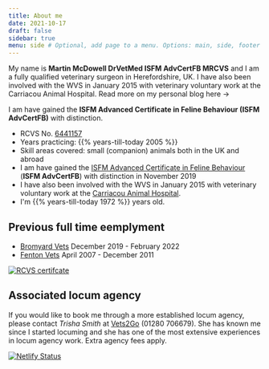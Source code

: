 ```yaml
---
title: About me
date: 2021-10-17
draft: false
sidebar: true
menu: side # Optional, add page to a menu. Options: main, side, footer
---
```

My name is **Martin McDowell DrVetMed ISFM AdvCertFB MRCVS** and I am a fully qualified veterinary surgeon in Herefordshire, UK. I have also been involved with the WVS in January 2015 with veterinary voluntary work at the Carriacou Animal Hospital. Read more on my personal blog here →

I am have gained the **ISFM Advanced Certificate in Feline Behaviour (ISFM AdvCertFB)** with distinction.

* RCVS No. [6441157](https://findavet.rcvs.org.uk/find-a-vet-surgeon/martin-mcdowell-6441157/)
* Years practicing: {{% years-till-today 2005 %}}
* Skill areas covered: small (companion) animals both in the UK and abroad
* I am have gained the [ISFM Advanced Certificate in Feline Behaviour](https://icatcare.org/event/isfm-advanced-feline-behaviour/) (**ISFM AdvCertFB**) with distinction in November 2019
* I have also been involved with the WVS in January 2015 with veterinary voluntary work at the [Carriacou Animal Hospital](https://blog.mcdowell.si/categories/carriacou-2015/).
* I'm {{% years-till-today 1972 %}} years old.

## Previous full time eemplyment
* [Bromyard Vets](https://bromyardvets.co.uk/) December 2019 - February 2022
* [Fenton Vets](https://fentonvets.co.uk/) April 2007 - December 2011

[![RCVS certifcate](/img/MRCVS-certificate-213x300.jpg)](https://img.mcdowell.si/MRCVS-certificate.jpg)

## Associated locum agency
If you would like to book me through a more established locum agency, please contact *Trisha Smith* at [Vets2Go](https://www.vets2go.co.uk/) (01280 706679). She has known me since I started locuming and she has one of the most extensive experiences in locum agency work. Extra agency fees apply.

[![Netlify Status](https://api.netlify.com/api/v1/badges/6a01ee8f-ce8f-46ee-9e81-9ce11e00c42a/deploy-status)](https://app.netlify.com/sites/martinvet/deploys)
